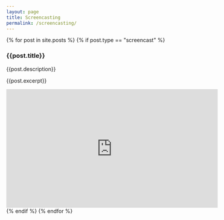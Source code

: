 ```yaml
---
layout: page
title: Screencasting
permalink: /screencasting/
---
```

<body>
{% for post in site.posts %}
		{% if post.type == "screencast" %}
			<div class="screencast-list-title">
				<h3>{{post.title}}</h3>
				<p>{{post.description}}</p>
				<p>{{post.excerpt}}</p>
			</div>
			<!--
			<iframe width="560" height="315" src="https://ia801505.us.archive.org/22/items/{{post.archiveurl}}" frameborder="0" allowfullscreen></iframe>
			-->
			<iframe width="560" height="315" src="https://www.youtube.com/embed/{{post.youtubeurl}}" frameborder="0" allowfullscreen></iframe>
		{% endif %}
{% endfor %}
</body>
<br>
<br>
<br>
